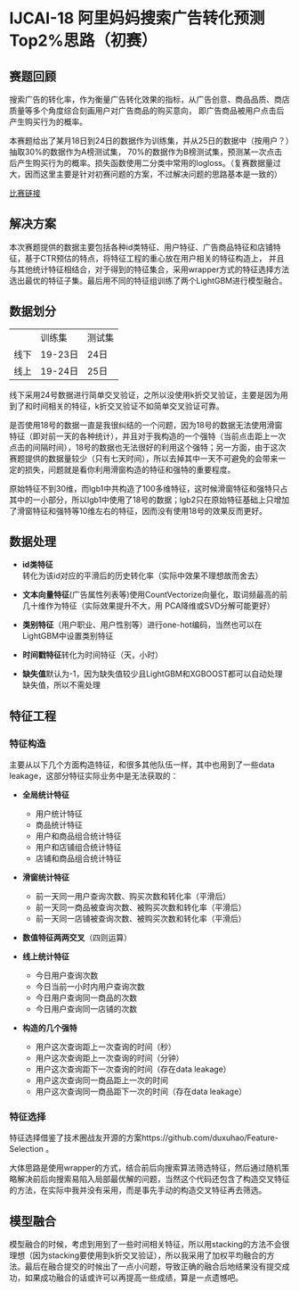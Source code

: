# IJCAI-18 阿里妈妈搜索广告转化预测 Top2%思路（初赛）
## 赛题回顾
搜索广告的转化率，作为衡量广告转化效果的指标，从广告创意、商品品质、商店质量等多个角度综合刻画用户对广告商品的购买意向，
即广告商品被用户点击后产生购买行为的概率。

本赛题给出了某月18日到24日的数据作为训练集，并从25日的数据中（按用户？）抽取30%的数据作为A榜测试集，
70%的数据作为B榜测试集，预测某一次点击后产生购买行为的概率。损失函数使用二分类中常用的logloss。（复赛数据量过大，因而这里主要是针对初赛问题的方案，不过解决问题的思路基本是一致的）

[比赛链接](https://tianchi.aliyun.com/competition/introduction.htm?spm=5176.100066.0.0.6acdd780S84lIq&raceId=231647)  

## 解决方案
本次赛题提供的数据主要包括各种id类特征、用户特征、广告商品特征和店铺特征，基于CTR预估的特点，将特征工程的重心放在用户相关的特征构造上，
并且与其他统计特征相结合，对于得到的特征集合，采用wrapper方式的特征选择方法选出最优的特征子集。最后用不同的特征组训练了两个LightGBM进行模型融合。

## 数据划分
<table>
    <tr>
        <td></td>
        <td>训练集</td>
        <td>测试集</td>
    </tr>
    <tr>
        <td>线下</td>
        <td>19-23日</td>
        <td>24日</td>
    </tr>
    <tr>
        <td>线上</td>
        <td>19-24日</td>
        <td>25日</td>
    </tr>
</table>

线下采用24号数据进行简单交叉验证，之所以没使用k折交叉验证，主要是因为用到了和时间相关的特征，k折交叉验证不如简单交叉验证可靠。

是否使用18号的数据一直是我很纠结的一个问题，因为18号的数据无法使用滑窗特征（即对前一天的各种统计），并且对于我构造的一个强特（当前点击距上一次点击的间隔时间），18号的数据也无法很好的利用这个强特；另一方面，由于这次赛题提供的数据量较少（只有七天时间），所以去掉其中一天不可避免的会带来一定的损失，问题就是看你利用滑窗构造的特征和强特的重要程度。

原始特征不到30维，而lgb1中共构造了100多维特征，这时候滑窗特征和强特只占其中的一小部分，所以lgb1中使用了18号的数据；lgb2只在原始特征基础上只增加了滑窗特征和强特等10维左右的特征，因而没有使用18号的效果反而更好。

## 数据处理
- **id类特征**转化为该id对应的平滑后的历史转化率（实际中效果不理想故而舍去）

- **文本向量特征**(广告属性列表等)使用CountVectorize向量化，取词频最高的前几十维作为特征（实际效果提升不大，用
PCA降维或SVD分解可能更好）

- **类别特征**（用户职业、用户性别等）进行one-hot编码，当然也可以在LightGBM中设置类别特征

- **时间戳特征**转化为时间特征（天，小时）

- **缺失值**默认为-1，因为缺失值较少且LightGBM和XGBOOST都可以自动处理缺失值，所以不需处理

## 特征工程

### 特征构造
主要从以下几个方面构造特征，和很多其他队伍一样，其中也用到了一些data leakage，这部分特征实际业务中是无法获取的：

- **全局统计特征**
    - 用户统计特征  
    - 商品统计特征  
    - 用户和商品组合统计特征
    - 用户和店铺组合统计特征
    - 店铺和商品组合统计特征  

- **滑窗统计特征**
    - 前一天同一用户查询次数、购买次数和转化率（平滑后）
    - 前一天同一商品被查询次数、被购买次数和转化率（平滑后）
    - 前一天同一店铺被查询次数、被购买次数和转化率（平滑后）  

- **数值特征两两交叉**（四则运算）  

- **线上统计特征**
    - 今日用户查询次数  
    - 今日当前一小时内用户查询次数  
    - 今日用户查询同一商品的次数  
    - 今日用户查询同一店铺的次数  

- **构造的几个强特**  
    - 用户这次查询距上一次查询的时间（秒）  
    - 用户这次查询距上一次查询的时间（分钟）  
    - 用户这次查询距下一次查询的时间（存在data leakage）  
    - 用户这次查询同一商品距上一次的时间  
    - 用户这次查询同一商品距下一次的时间（存在data leakage）  
    
### 特征选择
特征选择借鉴了技术圈战友开源的方案https://github.com/duxuhao/Feature-Selection 。 

大体思路是使用wrapper的方式，结合前后向搜索算法筛选特征，然后通过随机策略解决前后向搜索易陷入局部最优解的问题，当然这个代码还包含了构造交叉特征的方法，在实际中我并没有采用，而是事先手动的构造交叉特征再去筛选。

## 模型融合
模型融合的时候，考虑到用到了一些时间相关特征，所以用stacking的方法不会很理想（因为stacking要使用到k折交叉验证），所以我采用了加权平均融合的方法。最后在融合提交的时候出了一点小问题，导致正确的融合后地结果没有提交成功，如果成功融合的话或许可以再提高一些成绩，算是一点遗憾吧。
